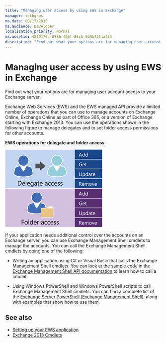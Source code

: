 ```yaml
---
title: "Managing user access by using EWS in Exchange"
manager: sethgros
ms.date: 09/17/2015
ms.audience: Developer
localization_priority: Normal
ms.assetid: 48f0170c-8786-405f-86cb-568b7314a425
description: "Find out what your options are for managing user account access to your Exchange server."
---
```


# Managing user access by using EWS in Exchange

Find out what your options are for managing user account access to your Exchange server.
  
Exchange Web Services (EWS) and the EWS managed API provide a limited number of operations that you can use to manage accounts on Exchange Online, Exchange Online as part of Office 365, or a version of Exchange starting with Exchange 2013. You can use the operations shown in the following figure to manage delegates and to set folder access permissions for other accounts. 
  
**EWS operations for delegate and folder access**

![EWS user management options.](media/Exchange_ManagingUserAccess_1.png)
  
If your application needs additional control over the accounts on an Exchange server, you can use Exchange Management Shell cmdlets to manage the accounts. You can call the Exchange Management Shell cmdlets by doing one of the following:
  
- Writing an application using C# or Visual Basic that calls the Exchange Management Shell cmdlets. You can look at the sample code in the [Exchange Management Shell API documentation](../management/exchange-management-shell.md) to learn how to call a cmdlet. 
    
- Using Windows PowerShell and Windows PowerShell scripts to call Exchange Management Shell cmdlets. You can find a complete list of the [Exchange Server PowerShell (Exchange Management Shell)](https://docs.microsoft.com/en-us/powershell/exchange/exchange-server/exchange-management-shell?view=exchange-ps), along with examples that show how to use them. 
    
## See also

- [Setting up your EWS application](setting-up-your-ews-application.md)   
- [Exchange 2013 Cmdlets](https://docs.microsoft.com/en-us/powershell/exchange/?view=exchange-ps)  
    

